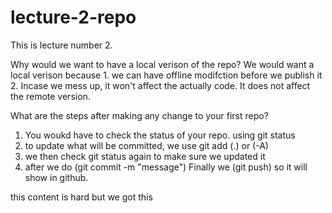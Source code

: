 # lecture-2-repo

This is lecture number 2.

Why would we want to have a local verison of the repo?
    We would want a local verison because 
        1. we can have offline modifction before we publish it
        2. Incase we mess up, it won't affect the actually code. It does not affect the remote version. 

What are the steps after making any change to your first repo?
1. You woukd have to check the status of your repo. using git status 
2. to update what will be committed, we use git add (.) or (-A) 
3. we then check git status again to make sure we updated it
4. after we do (git commit -m "message") 
Finally we (git push) so it will show in github. 

this content is hard but we got this 
